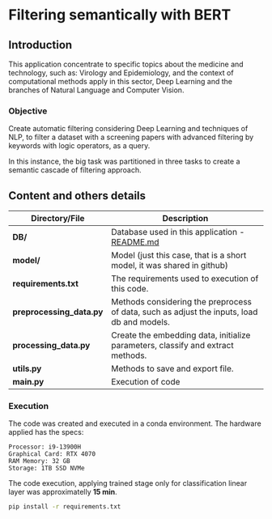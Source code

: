 # Filtering semantically with BERT 

## Introduction 

This application concentrate to specific topics about the medicine and technology, such as: Virology and Epidemiology, and the context of computational methods apply in this sector, Deep Learning and the branches of Natural Language and Computer Vision. 

### Objective

Create automatic filtering considering Deep Learning and techniques of NLP, to filter a dataset with a screening papers with advanced filtering by keywords with logic operators, as a query.

In this instance, the big task was partitioned in three tasks to create a semantic cascade of filtering approach.  

## Content and others details  

| Directory/File | Description |
| ---| ---| 
|**DB/** | Database used in this application - [README.md](./DB/README.md) |
|**model/** | Model (just this case, that is a short model, it was shared in github) | 
| **requirements.txt** | The requirements used to execution of this code.  |
|**preprocessing_data.py** | Methods considering the preprocess of data, such as adjust the inputs, load db and models. | 
| **processing_data.py** | Create the embedding data, initialize parameters, classify and extract methods. |
|**utils.py**| Methods to save and export file.|
|**main.py** | Execution of code | 

### Execution 
The code was created and executed in a conda environment. The hardware applied has the specs: 
```
Processor: i9-13900H
Graphical Card: RTX 4070
RAM Memory: 32 GB
Storage: 1TB SSD NVMe
```
The code execution, applying trained stage only for classification linear layer was approximatelly **15 min**.

```sh
pip install -r requirements.txt 

```

